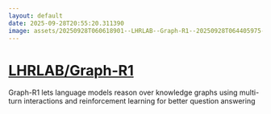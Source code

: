 ```yaml
---
layout: default
date: 2025-09-28T20:55:20.311390
image: assets/20250928T060618901--LHRLAB--Graph-R1--20250928T064405975--cropped.png
---
```


# [LHRLAB/Graph-R1](https://github.com/LHRLAB/Graph-R1)

Graph-R1 lets language models reason over knowledge graphs using multi-turn interactions and reinforcement learning for better question answering
